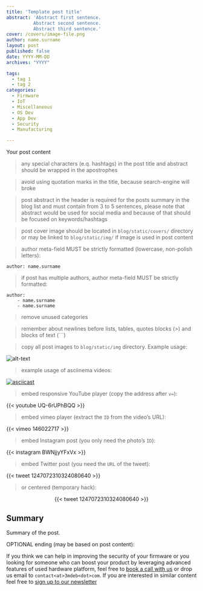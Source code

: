 ```yaml
---
title: 'Template post title'
abstract: 'Abstract first sentence.
          Abstract second sentence.
          Abstract third sentence.'
cover: /covers/image-file.png
author: name.surname
layout: post
published: false
date: YYYY-MM-DD
archives: "YYYY"

tags:
  - tag 1
  - tag 2
categories:
  - Firmware
  - IoT
  - Miscellaneous
  - OS Dev
  - App Dev
  - Security
  - Manufacturing

---
```


Your post content

> any special characters (e.q. hashtags) in the post title and abstract should be
  wrapped in the apostrophes

> avoid using quotation marks in the title, because search-engine will broke

> post abstract in the header is required for the posts summary in the blog list
  and must contain from 3 to 5 sentences, please note that abstract would be used
  for social media and because of that should be focused on keywords/hashtags

> post cover image should be located in `blog/static/covers/` directory or may be
  linked to `blog/static/img/` if image is used in post content

> author meta-field MUST be strictly formatted (lowercase, non-polish letters):

```
author: name.surname
```

> if post has multiple authors, author meta-field MUST be strictly formatted:

```
author:
    - name.surname
    - name.surname
```

> remove unused categories

> remember about newlines before lists, tables, quotes blocks (>) and blocks of
  text (\`\`\`)

> copy all post images to `blog/static/img` directory. Example usage:

![alt-text](/img/file-name.jpg)

> example usage of asciinema videos:

[![asciicast](https://asciinema.org/a/xJC0QaKuHrMAPhhj5KMZUhMEO.svg)](https://asciinema.org/a/xJC0QaKuHrMAPhhj5KMZUhMEO?speed=1)

> embed responsive YouTube player (copy the address after `v=`):

{{< youtube UQ-6rUPhBQQ >}}

> embed vimeo player (extract the `ID` from the video’s URL):

{{< vimeo 146022717 >}}

> embed Instagram post (you only need the photo’s `ID`):

{{< instagram BWNjjyYFxVx >}}

> embed Twitter post (you need the `URL` of the tweet):

{{< tweet 1247072310324080640 >}}

> or centered (temporary hack):

<div style="display:table;margin:auto">{{< tweet 1247072310324080640 >}}</div>

## Summary

Summary of the post.

OPTIONAL ending (may be based on post content):

If you think we can help in improving the security of your firmware or you
looking for someone who can boost your product by leveraging advanced features
of used hardware platform, feel free to [book a call with us](https://calendly.com/3mdeb/consulting-remote-meeting)
or drop us email to `contact<at>3mdeb<dot>com`. If you are interested in similar
content feel free to [sign up to our newsletter](https://newsletter.3mdeb.com/subscription/PW6XnCeK6)
